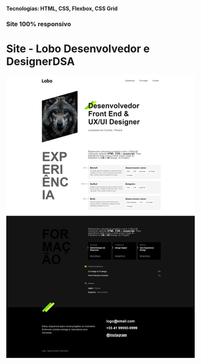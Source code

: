 <h4>Tecnologias: HTML, CSS, Flexbox, CSS Grid</h4>
<h3>Site 100% responsivo</h3>

# Site - Lobo Desenvolvedor e DesignerDSA
<img src="https://github.com/dieegobs/Lobo---Desenvolvedor-e-Designer/blob/main/img/lobo.png?raw=true"/>
